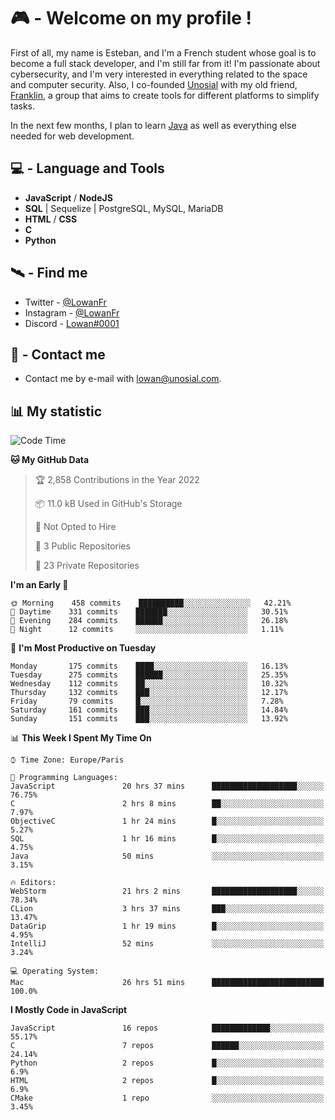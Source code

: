 # 🎮 - Welcome on my profile !
First of all, my name is Esteban, and I'm a French student whose goal is to become a full stack developer, and I'm still far from it!
I'm passionate about cybersecurity, and I'm very interested in everything related to the space and computer security.
Also, I co-founded [Unosial](https://github.com/Unosial) with my old friend, [Franklin](https://github.com/AbaFranklin/), a group that aims to create tools for different platforms to simplify tasks. 

In the next few months, I plan to learn [Java](https://www.java.com/) as well as everything else needed for web development.




## 💻 - Language and Tools
- **JavaScript** / **NodeJS**
- **SQL** | Sequelize | PostgreSQL, MySQL, MariaDB
- **HTML** / **CSS**
- **C**
- **Python**

## 🛰️ - Find me

 - Twitter - [@LowanFr](https://twitter.com/LowanFr/)
 - Instagram - [@LowanFr](https://instagram.com/LowanFr)
 - Discord -  [Lowan#0001](https://unosial.bio/Lowan)
 
## 📡 - Contact me
 - Contact me by e-mail with [lowan@unosial.com](mailto:lowan@unosial.com).

## 📊 My statistic
<!--START_SECTION:waka-->
![Code Time](http://img.shields.io/badge/Code%20Time-131%20hrs%2035%20mins-blue)

**🐱 My GitHub Data** 

> 🏆 2,858 Contributions in the Year 2022
 > 
> 📦 11.0 kB Used in GitHub's Storage 
 > 
> 🚫 Not Opted to Hire
 > 
> 📜 3 Public Repositories 
 > 
> 🔑 23 Private Repositories  
 > 
**I'm an Early 🐤** 

```text
🌞 Morning    458 commits    ██████████░░░░░░░░░░░░░░░   42.21% 
🌆 Daytime    331 commits    ███████░░░░░░░░░░░░░░░░░░   30.51% 
🌃 Evening    284 commits    ██████░░░░░░░░░░░░░░░░░░░   26.18% 
🌙 Night      12 commits     ░░░░░░░░░░░░░░░░░░░░░░░░░   1.11%

```
📅 **I'm Most Productive on Tuesday** 

```text
Monday       175 commits    ████░░░░░░░░░░░░░░░░░░░░░   16.13% 
Tuesday      275 commits    ██████░░░░░░░░░░░░░░░░░░░   25.35% 
Wednesday    112 commits    ██░░░░░░░░░░░░░░░░░░░░░░░   10.32% 
Thursday     132 commits    ███░░░░░░░░░░░░░░░░░░░░░░   12.17% 
Friday       79 commits     █░░░░░░░░░░░░░░░░░░░░░░░░   7.28% 
Saturday     161 commits    ███░░░░░░░░░░░░░░░░░░░░░░   14.84% 
Sunday       151 commits    ███░░░░░░░░░░░░░░░░░░░░░░   13.92%

```


📊 **This Week I Spent My Time On** 

```text
⌚︎ Time Zone: Europe/Paris

💬 Programming Languages: 
JavaScript               20 hrs 37 mins      ███████████████████░░░░░░   76.75% 
C                        2 hrs 8 mins        ██░░░░░░░░░░░░░░░░░░░░░░░   7.97% 
ObjectiveC               1 hr 24 mins        █░░░░░░░░░░░░░░░░░░░░░░░░   5.27% 
SQL                      1 hr 16 mins        █░░░░░░░░░░░░░░░░░░░░░░░░   4.75% 
Java                     50 mins             ░░░░░░░░░░░░░░░░░░░░░░░░░   3.15%

🔥 Editors: 
WebStorm                 21 hrs 2 mins       ███████████████████░░░░░░   78.34% 
CLion                    3 hrs 37 mins       ███░░░░░░░░░░░░░░░░░░░░░░   13.47% 
DataGrip                 1 hr 19 mins        █░░░░░░░░░░░░░░░░░░░░░░░░   4.95% 
IntelliJ                 52 mins             ░░░░░░░░░░░░░░░░░░░░░░░░░   3.24%

💻 Operating System: 
Mac                      26 hrs 51 mins      █████████████████████████   100.0%

```

**I Mostly Code in JavaScript** 

```text
JavaScript               16 repos            █████████████░░░░░░░░░░░░   55.17% 
C                        7 repos             ██████░░░░░░░░░░░░░░░░░░░   24.14% 
Python                   2 repos             █░░░░░░░░░░░░░░░░░░░░░░░░   6.9% 
HTML                     2 repos             █░░░░░░░░░░░░░░░░░░░░░░░░   6.9% 
CMake                    1 repo              ░░░░░░░░░░░░░░░░░░░░░░░░░   3.45%

```



<!--END_SECTION:waka-->

